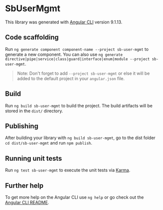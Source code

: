 # SbUserMgmt

This library was generated with [Angular CLI](https://github.com/angular/angular-cli) version 9.1.13.

## Code scaffolding

Run `ng generate component component-name --project sb-user-mgmt` to generate a new component. You can also use `ng generate directive|pipe|service|class|guard|interface|enum|module --project sb-user-mgmt`.
> Note: Don't forget to add `--project sb-user-mgmt` or else it will be added to the default project in your `angular.json` file. 

## Build

Run `ng build sb-user-mgmt` to build the project. The build artifacts will be stored in the `dist/` directory.

## Publishing

After building your library with `ng build sb-user-mgmt`, go to the dist folder `cd dist/sb-user-mgmt` and run `npm publish`.

## Running unit tests

Run `ng test sb-user-mgmt` to execute the unit tests via [Karma](https://karma-runner.github.io).

## Further help

To get more help on the Angular CLI use `ng help` or go check out the [Angular CLI README](https://github.com/angular/angular-cli/blob/master/README.md).
